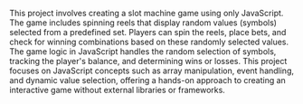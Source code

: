 This project involves creating a slot machine game using only JavaScript. The game includes spinning reels that display random values (symbols) selected from a predefined set. Players can spin the reels, place bets, and check for winning combinations based on these randomly selected values. The game logic in JavaScript handles the random selection of symbols, tracking the player's balance, and determining wins or losses. This project focuses on JavaScript concepts such as array manipulation, event handling, and dynamic value selection, offering a hands-on approach to creating an interactive game without external libraries or frameworks.





